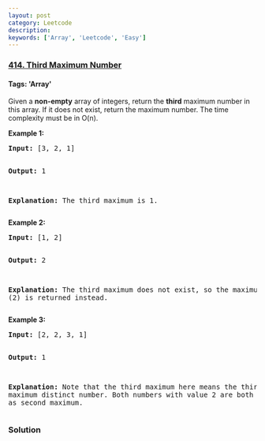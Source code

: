 ```yaml
---
layout: post
category: Leetcode
description: 
keywords: ['Array', 'Leetcode', 'Easy']
---
```

### [414. Third Maximum Number](https://leetcode.com/problems/third-maximum-number)

#### Tags: 'Array'

<div class="content__u3I1 question-content__JfgR"><div><p>Given a <b>non-empty</b> array of integers, return the <b>third</b> maximum number in this array. If it does not exist, return the maximum number. The time complexity must be in O(n).</p>
<p><b>Example 1:</b><br/>
</p><pre><b>Input:</b> [3, 2, 1]

<b>Output:</b> 1

<b>Explanation:</b> The third maximum is 1.
</pre>
<p></p>
<p><b>Example 2:</b><br/>
</p><pre><b>Input:</b> [1, 2]

<b>Output:</b> 2

<b>Explanation:</b> The third maximum does not exist, so the maximum (2) is returned instead.
</pre>
<p></p>
<p><b>Example 3:</b><br/>
</p><pre><b>Input:</b> [2, 2, 3, 1]

<b>Output:</b> 1

<b>Explanation:</b> Note that the third maximum here means the third maximum distinct number.
Both numbers with value 2 are both considered as second maximum.
</pre>
<p></p></div></div>

### Solution
